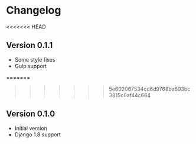 # Changelog

<<<<<<< HEAD
## Version 0.1.1

- Some style fixes
- Gulp support

=======
>>>>>>> 5e602067534cd6d9768ba693bc3815c0af44c664
## Version 0.1.0

- Initial version
- Django 1.8 support
